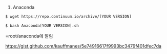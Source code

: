 
1. Anaconda
```bash
$ wget https://repo.continuum.io/archive/[YOUR VERSION]
```
```bash
$ bash Anaconda[YOUR VERSION].sh
```

=root/anaconda에 깔림


https://gist.github.com/kauffmanes/5e74916617f9993bc3479f401dfec7da
